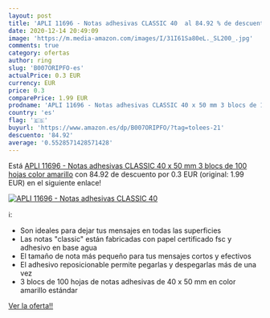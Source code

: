 ```yaml
---
layout: post
title: 'APLI 11696 - Notas adhesivas CLASSIC 40  al 84.92 % de descuento'
date: 2020-12-14 20:49:09
image: 'https://m.media-amazon.com/images/I/31I61Sa80eL._SL200_.jpg'
comments: true
category: ofertas
author: ring
slug: 'B007ORIPFO-es'
actualPrice: 0.3 EUR
currency: EUR
price: 0.3
comparePrice: 1.99 EUR
prodname: 'APLI 11696 - Notas adhesivas CLASSIC 40 x 50 mm 3 blocs de 100 hojas color amarillo'
country: 'es'
flag: '🇪🇸'
buyurl: 'https://www.amazon.es/dp/B007ORIPFO/?tag=tolees-21'
descuento: '84.92'
average: '0.5528571428571428'
---
```


Está [APLI 11696 - Notas adhesivas CLASSIC 40 x 50 mm 3 blocs de 100 hojas color amarillo](https://www.amazon.es/dp/B007ORIPFO/?tag=tolees-21) con 84.92 de descuento por 0.3 EUR (original: 1.99 EUR) en el siguiente enlace!

[![APLI 11696 - Notas adhesivas CLASSIC 40 ](https://m.media-amazon.com/images/I/31I61Sa80eL._SL200_.jpg)](https://www.amazon.es/dp/B007ORIPFO/?tag=tolees-21)

ℹ️:

- Son ideales para dejar tus mensajes en todas las superficies
- Las notas "classic" están fabricadas con papel certificado fsc y adhesivo en base agua
- El tamaño de nota más pequeño para tus mensajes cortos y efectivos
- El adhesivo reposicionable permite pegarlas y despegarlas más de una vez
- 3 blocs de 100 hojas de notas adhesivas de 40 x 50 mm en color amarillo estándar

[Ver la oferta!!](https://www.amazon.es/dp/B007ORIPFO/?tag=tolees-21)
